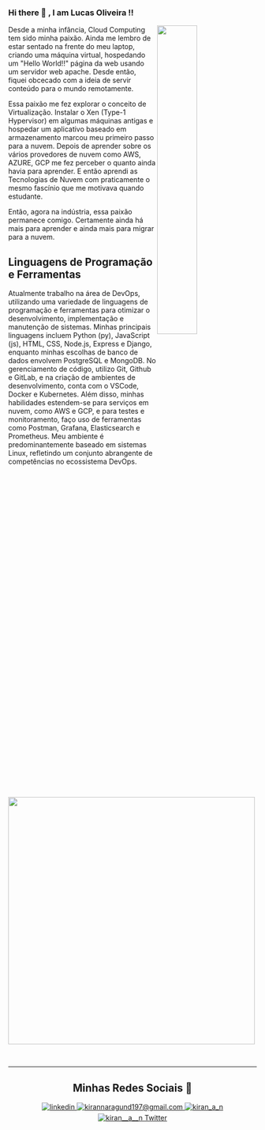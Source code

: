  ### Hi there 👋 ,  I am Lucas Oliveira !!
<!--Night Owl image-->
<div>
  <img align="right" width="40%" src="https://owlbertsio-resized.s3.amazonaws.com/Popper.psd.full.png">
</div>

Desde a minha infância, Cloud Computing tem sido minha paixão. Ainda me lembro de estar sentado na frente do meu laptop, criando uma máquina virtual, hospedando um "Hello World!!" página da web usando um servidor web apache. Desde então, fiquei obcecado com a ideia de servir conteúdo para o mundo remotamente.

Essa paixão me fez explorar o conceito de Virtualização. Instalar o Xen (Type-1 Hypervisor) em algumas máquinas antigas e hospedar um aplicativo baseado em armazenamento marcou meu primeiro passo para a nuvem. Depois de aprender sobre os vários provedores de nuvem como AWS, AZURE, GCP me fez perceber o quanto ainda havia para aprender. E então aprendi as Tecnologias de Nuvem com praticamente o mesmo fascínio que me motivava quando estudante.

Então, agora na indústria, essa paixão permanece comigo. Certamente ainda há mais para aprender e ainda mais para migrar para a nuvem.

<!--Languages and Tools Section-->       
<h2 align="left">Linguagens de Programação e Ferramentas</h2>
<p align="left">Atualmente trabalho na área de DevOps, utilizando uma variedade de linguagens de programação e ferramentas para otimizar o desenvolvimento, implementação e manutenção de sistemas. Minhas principais linguagens incluem Python (py), JavaScript (js), HTML, CSS, Node.js, Express e Django, enquanto minhas escolhas de banco de dados envolvem PostgreSQL e MongoDB. No gerenciamento de código, utilizo Git, Github e GitLab, e na criação de ambientes de desenvolvimento, conta com o VSCode, Docker e Kubernetes. Além disso, minhas habilidades estendem-se para serviços em nuvem, como AWS e GCP, e para testes e monitoramento, faço uso de ferramentas como Postman, Grafana, Elasticsearch e Prometheus. Meu ambiente é predominantemente baseado em sistemas Linux, refletindo um conjunto abrangente de competências no ecossistema DevOps.</p>
<p align="left">
<img width="500px"  src="https://skillicons.dev/icons?i=py,js,html,css,nodejs,express,django,md,postgres,mongo,git,gitlab,vscode,docker,kubernetes,aws,gcp,postman,grafana,elasticsearch,prometheus,linux&perline=22"  />
</p>
<br />

---

<h2 align="center">Minhas Redes Sociais 🤝 </h2>
<div align="center">
 <a href="https://www.linkedin.com/in/luksjobs/" target="_blank">
<img src=https://img.shields.io/badge/linkedin-%231E77B5.svg?&style=for-the-badge&logo=linkedin&logoColor=white alt=linkedin style="margin-bottom: 5px;" />
</a>
  
<a href="mailto:luksjobs@live.com" target="_blank">
<img src="https://img.shields.io/badge/Gmail-D14836?style=for-the-badge&logo=gmail&logoColor=white" alt=kirannaragund197@gmail.com mail style="margin-bottom: 5px;" />
</a>

<a href="https://www.instagram.com/luksjj" target="_blank">
<img src=https://img.shields.io/badge/Instagram-E4405F?style=for-the-badge&logo=instagram&logoColor=white alt=kiran_a_n Instagram style="margin-bottom: 5px;" />
</a>

<a href="https://twitter.com/luksjobs" target="_blank">
<img src="https://img.shields.io/badge/Twitter-1DA1F2?style=for-the-badge&logo=twitter&logoColor=white" alt="kiran__a__n Twitter" style="margin-bottom: 5px;" />
</a>
</div>
<br/>
